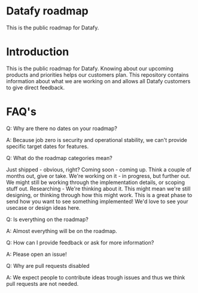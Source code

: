 # Datafy roadmap

This is the public roadmap for Datafy.

# Introduction

This is the public roadmap for Datafy. Knowing about our upcoming products and priorities helps our customers plan.
This repository contains information about what we are working on and allows all Datafy customers to give direct feedback.

# FAQ's

Q: Why are there no dates on your roadmap?

A: Because job zero is security and operational stability, we can't provide specific target dates for features.

Q: What do the roadmap categories mean?

Just shipped - obvious, right?
Coming soon - coming up. Think a couple of months out, give or take.
We're working on it - in progress, but further out. We might still be working through the implementation details, or scoping stuff out.
Researching - We're thinking about it. This might mean we're still designing, or thinking through how this might work. This is a great phase to send how you want to see something implemented! We'd love to see your usecase or design ideas here.

Q: Is everything on the roadmap?

A: Almost everything will be on the roadmap.

Q: How can I provide feedback or ask for more information?

A: Please open an issue!

Q: Why are pull requests disabled

A: We expect people to contribute ideas trough issues and thus we think pull requests are not needed.
